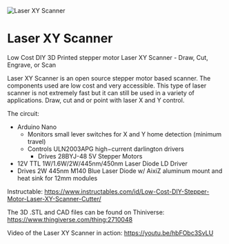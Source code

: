 ![Laser XY Scanner](https://github.com/ThingEngineer/Laser-XY-Scanner/blob/master/laser-xy-scanner-featured.png)

# Laser XY Scanner
Low Cost DIY 3D Printed stepper motor Laser XY Scanner - Draw, Cut, Engrave, or Scan

Laser XY Scanner is an open source stepper motor based scanner.
The components used are low cost and very accessible. This type
of laser scanner is not extremely fast but it can still be used in a
variety of applications. Draw, cut and or point with laser X and Y control.
    
The circuit:
  * Arduino Nano
    * Monitors small lever switches for X and Y home detection (minimum travel)
    * Controls ULN2003APG high−current darlington drivers
      * Drives 28BYJ-48 5V Stepper Motors
  * 12V TTL 1W/1.6W/2W/445nm/450nm Laser Diode LD Driver
  * Drives 2W 445nm M140 Blue Laser Diode w/ AixiZ aluminum mount and heat sink for 12mm modules

Instructable:
https://www.instructables.com/id/Low-Cost-DIY-Stepper-Motor-Laser-XY-Scanner-Cutter/

The 3D .STL and CAD files can be found on Thiniverse: 
https://www.thingiverse.com/thing:2710048

Video of the Laser XY Scanner in action:
https://youtu.be/hbFObc3SvLU
